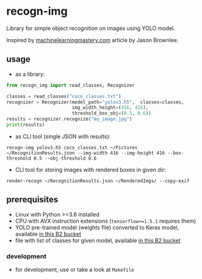 # recogn-img
Library for simple object recognition on images using YOLO model.

Inspired by [machinelearningmastery.com](https://machinelearningmastery.com/how-to-perform-object-detection-with-yolov3-in-keras/) article by Jason Brownlee. 

## usage
- as a library:
```python
from recogn_img import read_classes, Recognizer

classes = read_classes("coco_classes.txt")
recognizer = Recognizer(model_path="yolov3.h5",  classes=classes,
                        img_width_height=(416, 416),
                        threshold_box_obj=(0.5, 0.6))
results = recognizer.recognize("my_image.jpg")
print(results)
```

- as CLI tool (single JSON with results):
```shell script
recogn-img yolov3.h5 coco_classes.txt ~/Pictures ~/RecognitionResults.json --img-width 416 --img-height 416 --box-threshold 0.5 --obj-threshold 0.6
```

- CLI tool for storing images with rendered boxes in given dir:
```shell script
render-recogn ~/RecognitionResults.json ~/RenderedImgs/ --copy-exif
```

## prerequisites
- Linux with Python >=3.6 installed
- CPU with AVX instruction extensions (`tensorflow>=1.5.1` requires them)
- YOLO pre-trained model (weights file) converted to Keras model, available [in this B2 bucket](https://f001.backblazeb2.com/file/ml-model/keras_darknet_yolov3_2019_09_29.h5.zip)
- file with list of classes for given model, available [in this B2 bucket](https://f001.backblazeb2.com/file/ml-model/keras_darknet_yolov3_2019_09_29_coco_classes.txt)

### development
- for development, use or take a look at `Makefile`
